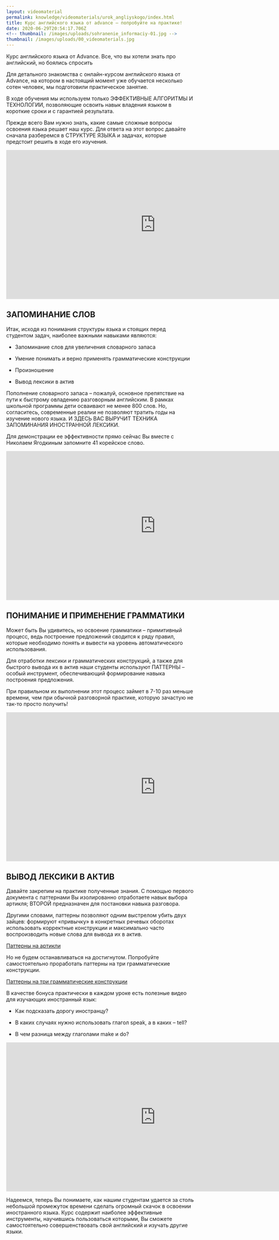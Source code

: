 ```yaml
---
layout: videomaterial
permalink: knowledge/videomaterials/urok_angliyskogo/index.html
title: Курс английского языка от advance – попробуйте на практике!
date: 2020-06-29T20:54:17.706Z
<!-- thumbnail: /images/uploads/sohranenie_informaciy-01.jpg -->
thumbnail: /images/uploads/00_videomaterials.jpg
---
```

Курс английского языка от Advance. Все, что вы хотели знать про английский, но боялись спросить

Для детального знакомства с онлайн-курсом английского языка от Advance,
на котором в настоящий момент уже обучается несколько сотен человек,
мы подготовили практическое занятие.

В ходе обучения мы используем только
ЭФФЕКТИВНЫЕ АЛГОРИТМЫ И ТЕХНОЛОГИИ,
позволяющие освоить навык владения языком
в короткие сроки и с гарантией результата.

Прежде всего Вам нужно знать, какие самые сложные вопросы
освоения языка решает наш курс.
Для ответа на этот вопрос давайте сначала разберемся в СТРУКТУРЕ ЯЗЫКА
и задачах, которые предстоит решить в ходе его изучения.

<iframe width="800" height="400" src="https://www.youtube.com/embed/yFYxHKvfZXo" frameborder="0" allowfullscreen></iframe>

## ЗАПОМИНАНИЕ СЛОВ

Итак, исходя из понимания структуры языка и стоящих перед студентом задач, наиболее важными навыками являются:

- Запоминание слов для увеличения словарного запаса

- Умение понимать и верно применять грамматические конструкции

- Произношение

- Вывод лексики в актив

Пополнение словарного запаса – пожалуй, основное препятствие на пути
к быстрому овладению разговорным английским. В рамках школьной
программы дети осваивают не менее 800 слов. Но, согласитесь, современные
реалии не позволяют тратить годы на изучение нового языка.
И ЗДЕСЬ ВАС ВЫРУЧИТ ТЕХНИКА ЗАПОМИНАНИЯ ИНОСТРАННОЙ ЛЕКСИКИ.

Для демонстрации ее эффективности прямо сейчас Вы вместе
с Николаем Ягодкиным запомните 41 корейское слово.

<iframe width="800" height="400" src="https://www.youtube.com/embed/I46nLPLkdEo" frameborder="0" allowfullscreen></iframe>

## ПОНИМАНИЕ И ПРИМЕНЕНИЕ ГРАММАТИКИ

Может быть Вы удивитесь, но освоение грамматики – примитивный процесс,
ведь построение предложений сводится к ряду правил, которые необходимо
понять и вывести на уровень автоматического использования.

Для отработки лексики и грамматических конструкций, а также для быстрого
вывода их в актив наши студенты используют ПАТТЕРНЫ – особый инструмент,
обеспечивающий формирование навыка построения предложения.

При правильном их выполнении этот процесс займет в 7-10 раз меньше
времени, чем при обычной разговорной практике, которую зачастую
не так-то просто получить!

<iframe src="https://player.vimeo.com/video/130744717?title=0&byline=0&portrait=0" width="800" height="400" frameborder="0" webkitallowfullscreen mozallowfullscreen allowfullscreen></iframe>

## ВЫВОД ЛЕКСИКИ В АКТИВ

Давайте закрепим на практике полученные знания.
С помощью первого документа с паттернами Вы изолированно
отработаете навык выбора артикля;
ВТОРОЙ предназначен для постановки навыка разговора.

Другими словами, паттерны позволяют одним выстрелом убить двух зайцев:
формируют «привычку» в конкретных речевых оборотах использовать
корректные конструкции и максимально часто воспроизводить
новые слова для вывода их в актив.

[Паттерны на артикли](Artikli_anglyskogo_yazyka.pdf)

Но не будем останавливаться на достигнутом. Попробуйте самостоятельно
проработать паттерны на три грамматические конструкции.

[Паттерны на три грамматические конструкции](Primer_patternov_3_konstruktsii-2-3.pdf)

В качестве бонуса практически в каждом уроке есть полезные видео
для изучающих иностранный язык:

- Как подсказать дорогу иностранцу?

- В каких случаях нужно использовать глагол speak, а в каких – tell?

- В чем разница между глаголами make и do?

<iframe src="https://player.vimeo.com/video/131189843?title=0&byline=0&portrait=0" width="800" height="400" frameborder="0" webkitallowfullscreen mozallowfullscreen allowfullscreen></iframe>

Надеемся, теперь Вы понимаете, как нашим студентам удается за столь
небольшой промежуток времени сделать огромный скачок в освоении
иностранного языка. Курс содержит наиболее эффективные инструменты,
научившись пользоваться которыми, Вы сможете самостоятельно
совершенствовать свой английский и изучать другие языки.
